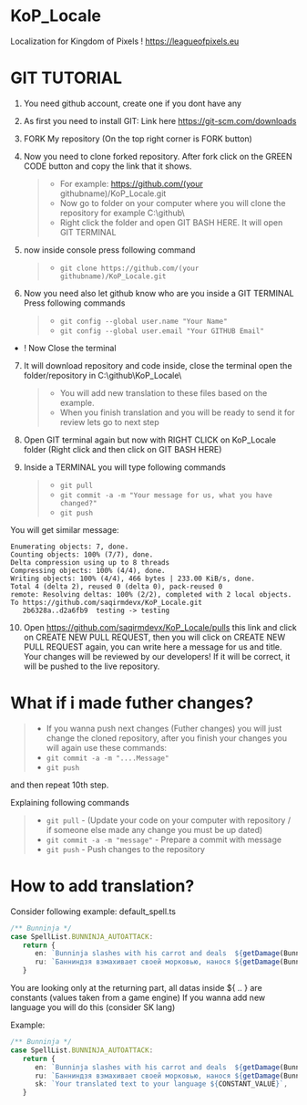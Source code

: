 # KoP_Locale

Localization for Kingdom of Pixels ! https://leagueofpixels.eu

# GIT TUTORIAL

1. You need github account, create one if you dont have any
2. As first you need to install GIT: Link here https://git-scm.com/downloads
3. FORK My repository (On the top right corner is FORK button)
4. Now you need to clone forked repository. After fork click on the GREEN CODE button and copy the link that it shows.

    > - For example: https://github.com/(your githubname)/KoP_Locale.git
    > - Now go to folder on your computer where you will clone the repository for example C:\github\
    > - Right click the folder and open GIT BASH HERE. It will open GIT TERMINAL

5. now inside console press following command

    > - `git clone https://github.com/(your githubname)/KoP_Locale.git`

6. Now you need also let github know who are you inside a GIT TERMINAL Press following commands
    > - `git config --global user.name "Your Name"`
    > - `git config --global user.email "Your GITHUB Email"`

-   ! Now Close the terminal

7. It will download repository and code inside, close the terminal open the folder/repository in C:\github\KoP_Locale\

    > - You will add new translation to these files based on the example.
    > - When you finish translation and you will be ready to send it for review lets go to next step

8. Open GIT terminal again but now with RIGHT CLICK on KoP_Locale folder (Right click and then click on GIT BASH HERE)

9. Inside a TERMINAL you will type following commands
    > - `git pull`
    > - `git commit -a -m "Your message for us, what you have changed?"`
    > - `git push`

You will get similar message:

```
Enumerating objects: 7, done.
Counting objects: 100% (7/7), done.
Delta compression using up to 8 threads
Compressing objects: 100% (4/4), done.
Writing objects: 100% (4/4), 466 bytes | 233.00 KiB/s, done.
Total 4 (delta 2), reused 0 (delta 0), pack-reused 0
remote: Resolving deltas: 100% (2/2), completed with 2 local objects.
To https://github.com/saqirmdevx/KoP_Locale.git
   2b6328a..d2a6fb9  testing -> testing
```

10. Open https://github.com/saqirmdevx/KoP_Locale/pulls this link and click on CREATE NEW PULL REQUEST, then you will click on CREATE NEW PULL REQUEST again, you can write here a message for us and title. Your changes will be reviewed by our developers! If it will be correct, it will be pushed to the live repository.

# What if i made futher changes?

> -   If you wanna push next changes (Futher changes) you will just change the cloned repository, after you finish your changes you will again use these commands:
> -   `git commit -a -m "....Message"`
> -   `git push`

and then repeat 10th step.

Explaining following commands

> -   `git pull` - (Update your code on your computer with repository / if someone else made any change you must be up dated)
> -   `git commit -a -m "message"` - Prepare a commit with message
> -   `git push` - Push changes to the repository

# How to add translation?

Consider following example:
default_spell.ts

```ts
/** Bunninja */
case SpellList.BUNNINJA_AUTOATTACK:
   return {
      en: `Bunninja slashes with his carrot and deals  ${getDamage(BunninjaAbilityData.AUTOATTACK_DAMAGE_MOD * damage)} damage.`,
      ru: `Банниндзя взмахивает своей морковью, нанося ${getDamage(BunninjaAbilityData.AUTOATTACK_DAMAGE_MOD * damage)} физического урона.`,
   }
```

You are looking only at the returning part, all datas inside ${ .. } are constants (values taken from a game engine)
If you wanna add new language you will do this (consider SK lang)

Example:

```ts
/** Bunninja */
case SpellList.BUNNINJA_AUTOATTACK:
   return {
      en: `Bunninja slashes with his carrot and deals  ${getDamage(BunninjaAbilityData.AUTOATTACK_DAMAGE_MOD * damage)} damage.`,
      ru: `Банниндзя взмахивает своей морковью, нанося ${getDamage(BunninjaAbilityData.AUTOATTACK_DAMAGE_MOD * damage)} физического урона.`,
      sk: `Your translated text to your language ${CONSTANT_VALUE}`,
   }
```